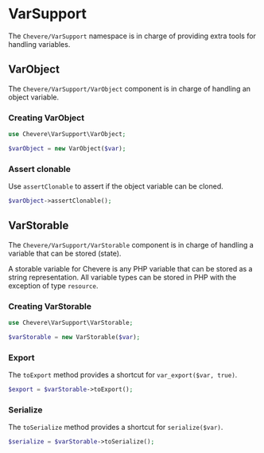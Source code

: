 # VarSupport

The `Chevere/VarSupport` namespace is in charge of providing extra tools for handling variables.

## VarObject

The `Chevere/VarSupport/VarObject` component is in charge of handling an object variable.

### Creating VarObject

```php
use Chevere\VarSupport\VarObject;

$varObject = new VarObject($var);
```

### Assert clonable

Use `assertClonable` to assert if the object variable can be cloned.

```php
$varObject->assertClonable();
```

## VarStorable

The `Chevere/VarSupport/VarStorable` component is in charge of handling a variable that can be stored (state).

A storable variable for Chevere is any PHP variable that can be stored as a string representation. All variable types can be stored in PHP with the exception of type `resource`.

### Creating VarStorable

```php
use Chevere\VarSupport\VarStorable;

$varStorable = new VarStorable($var);
```

### Export

The `toExport` method provides a shortcut for `var_export($var, true)`.

```php
$export = $varStorable->toExport();
```

### Serialize

The `toSerialize` method provides a shortcut for `serialize($var)`.

```php
$serialize = $varStorable->toSerialize();
```
